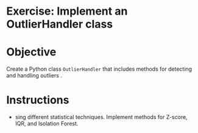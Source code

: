 # **Exercise: Implement an OutlierHandler class**
# Objective
Create a Python class `OutlierHandler` that includes methods for detecting and handling outliers .

# Instructions


- sing different statistical techniques. Implement methods for Z-score, IQR, and Isolation Forest.